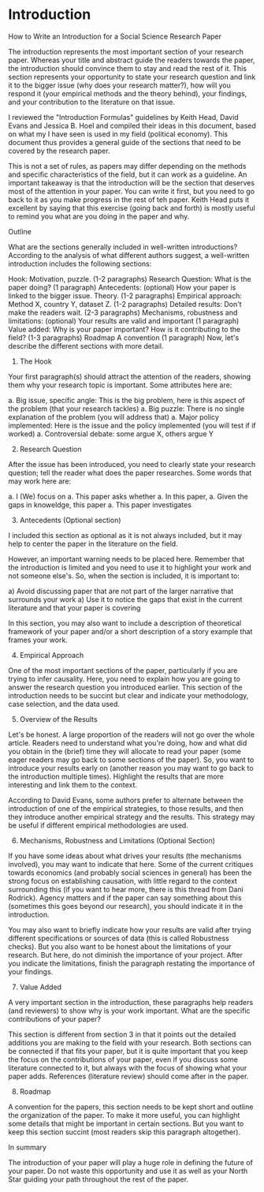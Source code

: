 # Introduction

How to Write an Introduction for a Social Science Research Paper

The introduction represents the most important section of your research paper. Whereas your title and abstract guide the readers towards the paper, the introduction should convince them to stay and read the rest of it. This section represents your opportunity to state your research question and link it to the bigger issue (why does your research matter?), how will you respond it (your empirical methods and the theory behind), your findings, and your contribution to the literature on that issue.

I reviewed the "Introduction Formulas" guidelines by Keith Head, David Evans and Jessica B. Hoel and compiled their ideas in this document, based on what my I have seen is used in my field (political economy). This document thus provides a general guide of the sections that need to be covered by the research paper.

This is not a set of rules, as papers may differ depending on the methods and specific characteristics of the field, but it can work as a guideline. An important takeaway is that the introduction will be the section that deserves most of the attention in your paper. You can write it first, but you need to go back to it as you make progress in the rest of teh paper. Keith Head puts it excellent by saying that this exercise (going back and forth) is mostly useful to remind you what are you doing in the paper and why.

Outline

What are the sections generally included in well-written introductions? According to the analysis of what different authors suggest, a well-written introduction includes the following sections:

Hook: Motivation, puzzle. (1-2 paragraphs)
Research Question: What is the paper doing? (1 paragraph)
Antecedents: (optional) How your paper is linked to the bigger issue. Theory. (1-2 paragraphs)
Empirical approach: Method X, country Y, dataset Z. (1-2 paragraphs)
Detailed results: Don't make the readers wait. (2-3 paragraphs)
Mechanisms, robustness and limitations: (optional) Your results are valid and important (1 paragraph)
Value added: Why is your paper important? How is it contributing to the field? (1-3 paragraphs)
Roadmap A convention (1 paragraph)
Now, let's describe the different sections with more detail.

1. The Hook

Your first paragraph(s) should attract the attention of the readers, showing them why your research topic is important. Some attributes here are:

a. Big issue, specific angle: This is the big problem, here is this aspect of the problem (that your research tackles) a. Big puzzle: There is no single explanation of the problem (you will address that) a. Major policy implemented: Here is the issue and the policy implemented (you will test if if worked) a. Controversial debate: some argue X, others argue Y

2. Research Question

After the issue has been introduced, you need to clearly state your research question; tell the reader what does the paper researches. Some words that may work here are:

a. I (We) focus on a. This paper asks whether a. In this paper, a. Given the gaps in knoweldge, this paper a. This paper investigates

3. Antecedents (Optional section)

I included this section as optional as it is not always included, but it may help to center the paper in the literature on the field.

However, an important warning needs to be placed here. Remember that the introduction is limited and you need to use it to highlight your work and not someone else's. So, when the section is included, it is important to:

a) Avoid discussing paper that are not part of the larger narrative that surrounds your work a) Use it to notice the gaps that exist in the current literature and that your paper is covering

In this section, you may also want to include a description of theoretical framework of your paper and/or a short description of a story example that frames your work.

4. Empirical Approach

One of the most important sections of the paper, particularly if you are trying to infer causality. Here, you need to explain how you are going to answer the research question you introduced earlier. This section of the introduction needs to be succint but clear and indicate your methodology, case selection, and the data used.

5. Overview of the Results

Let's be honest. A large proportion of the readers will not go over the whole article. Readers need to understand what you're doing, how and what did you obtain in the (brief) time they will allocate to read your paper (some eager readers may go back to some sections of the paper). So, you want to introduce your results early on (another reason you may want to go back to the introduction multiple times). Highlight the results that are more interesting and link them to the context.

According to David Evans, some authors prefer to alternate between the introduction of one of the empirical strategies, to those results, and then they introduce another empirical strategy and the results. This strategy may be useful if different empirical methodologies are used.

6. Mechanisms, Robustness and Limitations (Optional Section)

If you have some ideas about what drives your results (the mechanisms involved), you may want to indicate that here. Some of the current critiques towards economics (and probably social sciences in general) has been the strong focus on establishing causation, with little regard to the context surrounding this (if you want to hear more, there is this thread from Dani Rodrick). Agency matters and if the paper can say something about this (sometimes this goes beyond our research), you should indicate it in the introduction.

You may also want to briefly indicate how your results are valid after trying different specifications or sources of data (this is called Robustness checks). But you also want to be honest about the limitations of your research. But here, do not diminish the importance of your project. After you indicate the limitations, finish the paragraph restating the importance of your findings.

7. Value Added

A very important section in the introduction, these paragraphs help readers (and reviewers) to show why is your work important. What are the specific contributions of your paper?

This section is different from section 3 in that it points out the detailed additions you are making to the field with your research. Both sections can be connected if that fits your paper, but it is quite important that you keep the focus on the contributions of your paper, even if you discuss some literature connected to it, but always with the focus of showing what your paper adds. References (literature review) should come after in the paper.

8. Roadmap

A convention for the papers, this section needs to be kept short and outline the organization of the paper. To make it more useful, you can highlight some details that might be important in certain sections. But you want to keep this section succint (most readers skip this paragraph altogether).

In summary

The introduction of your paper will play a huge role in defining the future of your paper. Do not waste this opportunity and use it as well as your North Star guiding your path throughout the rest of the paper.
